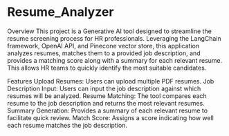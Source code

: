 # Resume_Analyzer

Overview
This project is a Generative AI tool designed to streamline the resume screening process for HR professionals. Leveraging the LangChain framework, OpenAI API, and Pinecone vector store, this application analyzes resumes, matches them to a provided job description, and provides a matching score along with a summary for each relevant resume. This allows HR teams to quickly identify the most suitable candidates.

Features
Upload Resumes: Users can upload multiple PDF resumes.
Job Description Input: Users can input the job description against which resumes will be analyzed.
Resume Matching: The tool compares each resume to the job description and returns the most relevant resumes.
Summary Generation: Provides a summary of each relevant resume to facilitate quick review.
Match Score: Assigns a score indicating how well each resume matches the job description.

